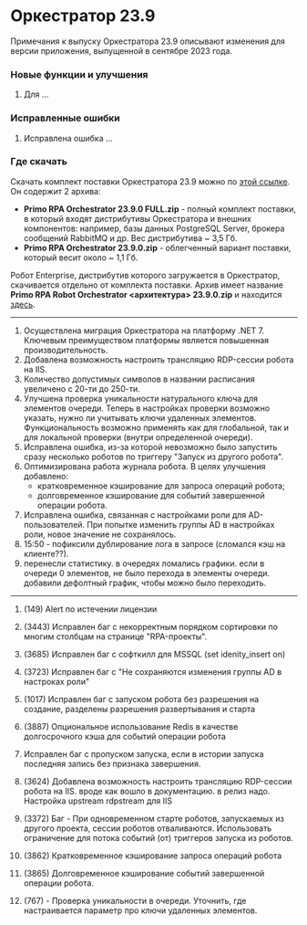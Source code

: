 # Оркестратор 23.9

Примечания к выпуску Оркестратора 23.9 описывают изменения для версии приложения, выпущенной в сентябре 2023 года.

### Новые функции и улучшения

1. Для ...


### Исправленные ошибки
1. Исправлена ошибка ...


### Где скачать

Скачать комплект поставки Оркестратора 23.9 можно по [этой ссылке](https://disk.primo-rpa.ru/index.php/s/primo?path=%2FRelease%2FOrchestrator). Он содержит 2 архива:
* **Primo RPA Orchestrator 23.9.0 FULL.zip** - полный комплект поставки, в который входят дистрибутивы Оркестратора и внешних компонентов: например, базы данных PostgreSQL Server, брокера сообщений RabbitMQ и др. Вес дистрибутива ~ 3,5 Гб.
* **Primo RPA Orchestrator 23.9.0.zip** - облегченный вариант поставки, который весит около ~ 1,1 Гб.

Робот Enterprise, дистрибутив которого загружается в Оркестратор, скачивается отдельно от комплекта поставки. Архив имеет название **Primo RPA Robot Orchestrator <архитектура> 23.9.0.zip** и находится [здесь](https://disk.primo-rpa.ru/index.php/s/primo?path=%2FRelease%2FRobot).



----------
1. Осуществлена миграция Оркестратора на платформу .NET 7. Ключевым преимуществом платформы является повышенная производительность.
1. Добавлена возможность настроить трансляцию RDP-сессии робота на IIS. 
1. Количество допустимых символов в названии расписания увеличено с 20-ти до 250-ти. 
1. Улучшена проверка уникальности натурального ключа для элементов очереди. Теперь в настройках проверки возможно указать, нужно ли учитывать ключи удаленных элементов. Функциональность возможно применять как для глобальной, так и для локальной проверки (внутри определенной очереди).
1. Исправлена ошибка, из-за которой невозможно было запустить сразу несколько роботов по триггеру "Запуск из другого робота". 
1. Оптимизирована работа журнала робота. В целях улучшения добавлено:
   * кратковременное кэширование для запроса операций робота;
   * долговременное кэширование для событий завершенной операции робота.
1. Исправлена ошибка, связанная с настройками роли для AD-пользователей. При попытке изменить группы AD в настройках роли, новое значение не сохранялось. 
1. 15:50 - пофиксили дублирование лога в запросе (сломался кэш на клиенте??). 
1. перенесли статистику. в очередях ломались графики. если в очереди 0 элементов, не было перехода в элементы очереди. добавили дефолтный график, чтобы можно было переходить.


---------------
1. (149) Alert по истечении лицензии
1. (3443) Исправлен баг с некорректным порядком сортировки по многим столбцам на странице "RPA-проекты".
1. (3685) Исправлен баг с софткилл для MSSQL (set idenity_insert on)
1. (3723) Исправлен баг с "Не сохраняются изменения группы AD в настроках роли"
9. (1017) Исправлен баг с запуском робота без разрешения на создание, разделены разрешения развертывания и старта
12. (3887) Опциональное использование Redis в качестве долгосрочного кэша для событий операции робота
13. Исправлен баг с пропуском запуска, если в истории запуска последняя запись без признака завершения.

1. (3624) Добавлена возможность настроить трансляцию RDP-сессии робота на IIS. вроде как вошло в документацию. в релиз надо.
Настройка upstream rdpstream для IIS
4. (3372) Баг - При одновременном старте роботов, запускаемых из другого проекта, сессии роботов отваливаются. Использовать ограничение для потока событий (от) триггеров запуска из роботов.
10. (3862) Кратковременное кэширование запроса операций робота
11. (3865) Долговременное кэширование событий завершенной операции робота.
12. (767) - Проверка уникальности в очереди. Уточнить, где настраивается параметр про ключи удаленных элементов.
